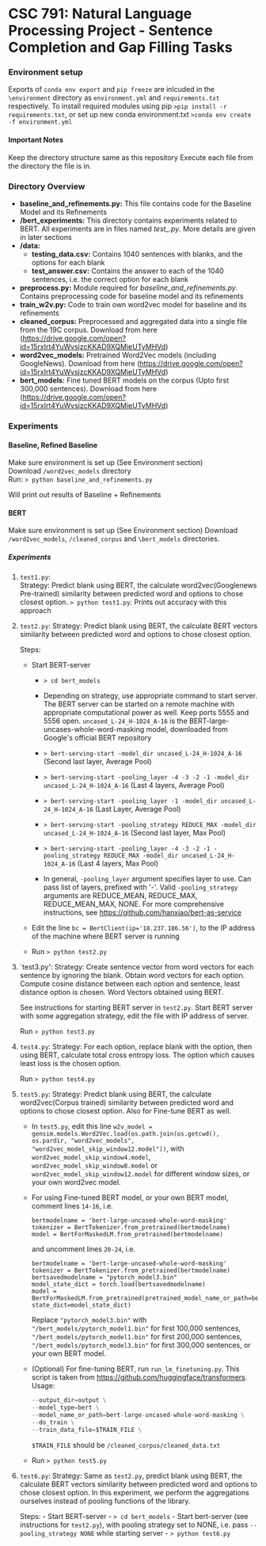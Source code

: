 # CSC 791: Natural Language Processing Project - Sentence Completion and Gap Filling Tasks

### Environment setup 
Exports of `conda env export` and `pip freeze` are inlcuded in the `\environment` directory as `environment.yml` and `requirements.txt` respectively.
To install required modules using pip `>pip install -r requirements.txt`, or
set up new conda environment.txt `>conda env create -f environment.yml`

#### Important Notes
Keep the directory structure same as this repository
Execute each file from the directory the file is in.
### Directory Overview
- **baseline_and_refinements.py:** This file contains code for the Baseline Model and its Refinements
- **/bert_experiments:** This  directory contains experiments related to BERT. All experiments are in files named *test_<num>.py*. More details are given in later sections
- **/data:**
  - **testing_data.csv:** Contains 1040 sentences with blanks, and the options for each blank
  - **test_answer.csv:** Contains the answer to each of the 1040 sentences, i.e. the correct option for each blank
- **preprocess.py:** Module required for *baseline_and_refinements.py*. Contains preprocessing code for baseline model and its refinements
- **train_w2v.py:** Code to train own word2vec model for baseline and its refinements
- **cleaned_corpus:** Preprocessed and aggregated data into a single file from the 19C corpus. Download from here (https://drive.google.com/open?id=15rxIrt4YuWvsjzcKKAD9XQMieUTyMHVd) 
- **word2vec_models:** Pretrained Word2Vec models (including GoogleNews). Download from here (https://drive.google.com/open?id=15rxIrt4YuWvsjzcKKAD9XQMieUTyMHVd) 
- **bert_models:** Fine tuned BERT models on the corpus (Upto first 300,000 sentences). Download from here (https://drive.google.com/open?id=15rxIrt4YuWvsjzcKKAD9XQMieUTyMHVd)

### Experiments

#### Baseline, Refined Baseline
Make sure environment is set up (See Environment section)  
Download `/word2vec_models` directory  
Run:
`> python baseline_and_refinements.py`

Will print out results of Baseline + Refinements

#### BERT
Make sure environment is set up (See Environment section)
Download `/word2vec_models`, `/cleaned_corpus` and `\bert_models` directories.

##### Experiments
1. `test1.py`:  
Strategy: Predict blank using BERT, the calculate word2vec(Googlenews Pre-trained) similarity between predicted word and options to chose closest option.
`> python test1.py`: Prints out accuracy with this approach

2. `test2.py`:
Strategy: Predict blank using BERT, the calculate BERT vectors similarity between predicted word and options to chose closest option.

    Steps:
    - Start BERT-server
        - `> cd bert_models`
        - Depending on strategy, use appropriate command to start server. The BERT server can be started on a remote machine with appropriate computational power as well. Keep ports 5555 and 5556 open. `uncased_L-24_H-1024_A-16` is the BERT-large-uncases-whole-word-masking model, downloaded from Google's official BERT repository
        - `> bert-serving-start -model_dir uncased_L-24_H-1024_A-16` (Second last layer, Average Pool)
        - `> bert-serving-start -pooling_layer -4 -3 -2 -1 -model_dir uncased_L-24_H-1024_A-16` (Last 4 layers, Average Pool)
        - `> bert-serving-start -pooling_layer -1 -model_dir uncased_L-24_H-1024_A-16` (Last Layer, Average Pool)
        - `> bert-serving-start -pooling_strategy REDUCE_MAX -model_dir uncased_L-24_H-1024_A-16` (Second last layer, Max Pool)
        - `> bert-serving-start -pooling_layer -4 -3 -2 -1 -pooling_strategy REDUCE_MAX -model_dir uncased_L-24_H-1024_A-16` (Last 4 layers, Max Pool)
        
        - In general, `-pooling_layer` argument specifies layer to use. Can pass list of layers, prefixed with '-'. Valid `-pooling_strategy` arguments are REDUCE_MEAN, REDUCE_MAX, REDUCE_MEAN_MAX, NONE. For more comprehensive instructions, see https://github.com/hanxiao/bert-as-service
    
    - Edit the line `bc = BertClient(ip='18.237.186.56')`, to the IP address of the machine where BERT server is running
    - Run `> python test2.py`


3. `test3.py':
Strategy: Create sentence vector from word vectors for each sentence by ignoring the blank. Obtain word vectors for each option. Compute cosine distance between each option and sentence, least distance option is chosen. Word Vectors obtained using BERT.

    See instructions for starting BERT server in `test2.py`. Start BERT server with some aggregation strategy, edit the file with IP address of server.
    
    Run `> python test3.py`

4. `test4.py`:
Strategy: For each option, replace blank with the option, then using BERT, calculate total cross entropy loss. The option which causes least loss is the chosen option.

    Run `> python test4.py`

5. `test5.py`:
Strategy: Predict blank using BERT, the calculate word2vec(Corpus trained) similarity between predicted word and options to chose closest option. Also for Fine-tune BERT as well.

    - In `test5.py`, edit this line `w2v_model = gensim.models.Word2Vec.load(os.path.join(os.getcwd(), os.pardir, "word2vec_models", "word2vec_model_skip_window12.model"))`, with `word2vec_model_skip_window4.model`, `word2vec_model_skip_window8.model` or `word2vec_model_skip_window12.model` for different window sizes, or your own word2vec model.
    
    - For using Fine-tuned BERT model, or your own BERT model, comment lines `14-16`, i.e. 
        ```
        bertmodelname = 'bert-large-uncased-whole-word-masking'
        tokenizer = BertTokenizer.from_pretrained(bertmodelname)
        model = BertForMaskedLM.from_pretrained(bertmodelname)
        ```
        and uncomment lines `20-24`, i.e.
        ```
        bertmodelname = 'bert-large-uncased-whole-word-masking'
        tokenizer = BertTokenizer.from_pretrained(bertmodelname)
        bertsavedmodelname = "pytorch_model3.bin"
        model_state_dict = torch.load(bertsavedmodelname)
        model = BertForMaskedLM.from_pretrained(pretrained_model_name_or_path=bertmodelname, state_dict=model_state_dict)
        ```
        
        Replace `"pytorch_model3.bin"` with `"/bert_models/pytorch_model1.bin"` for first 100,000 sentences, `"/bert_models/pytorch_model1.bin"` for first 200,000 sentences, `"/bert_models/pytorch_model3.bin"` for first 300,000 sentences, or your own BERT model. 
    
    - (Optional) For fine-tuning BERT, run `run_lm_finetuning.py`. This script is taken from https://github.com/huggingface/transformers. Usage:
        ```python run_lm_finetuning.py \
        --output_dir=output \
        --model_type=bert \
        --model_name_or_path=bert-large-uncased-whole-word-masking \
        --do_train \
        --train_data_file=$TRAIN_FILE \
        ```
        `$TRAIN_FILE` should be `/cleaned_corpus/cleaned_data.txt`
    - Run `> python test5.py`

6. `test6.py`:
Strategy: Same as `test2.py`, predict blank using BERT, the calculate BERT vectors similarity between predicted word and options to chose closest option. In this experiment, we perform the aggregations ourselves instead of pooling functions of the library.

    Steps:
        - Start BERT-server
            - `> cd bert_models`
            - Start bert-server (see instructions for `test2.py`), with pooling strategy set to NONE, i.e. pass `--pooling_strategy NONE` while starting server
            - `> python test6.py`
